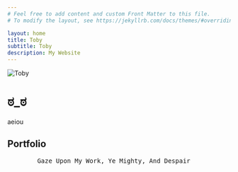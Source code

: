 ```yaml
---
# Feel free to add content and custom Front Matter to this file.
# To modify the layout, see https://jekyllrb.com/docs/themes/#overriding-theme-defaults

layout: home
title: Toby
subtitle: Toby
description: My Website
---
```


![Toby](/assets/img/iGGi_Headshot.JPG "")

# ಠ_ಠ

aeiou

## Portfolio
<pre>
        Gaze Upon My Work, Ye Mighty, And Despair
</pre>